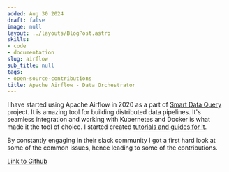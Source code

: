 ```yaml
---
added: Aug 30 2024
draft: false
image: null
layout: ../layouts/BlogPost.astro
skills:
- code
- documentation
slug: airflow
sub_title: null
tags:
- open-source-contributions
title: Apache Airflow - Data Orchestrator
---
```


I have started using Apache Airflow in 2020 as a part of [Smart Data Query](/projects/smart-data-query/) project. It is amazing tool for building distributed data pipelines. It's seamless integration and working with Kubernetes and Docker is what made it the tool of choice. I started created [tutorials and guides for it](/talks/distributed-data-pipelines-in-python/).

By constantly engaging in their slack community I got a first hard look at some of the common issues, hence leading to some of the contributions.

[Link to Github](https://github.com/apache/airflow/issues?q=author%3Abhavaniravi+)